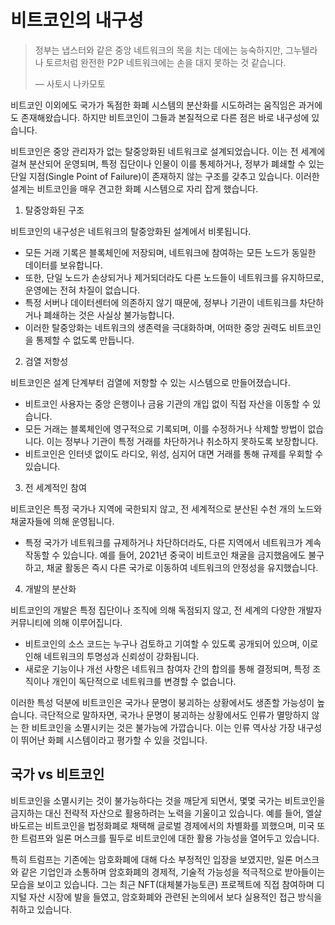 # 비트코인의 내구성

> 정부는 냅스터와 같은 중앙 네트워크의 목을 치는 데에는 능숙하지만, 그누텔라나 토르처럼 완전한 P2P 네트워크에는 손을 대지 못하는 것 같습니다.
>
> — 사토시 나카모토

비트코인 이외에도 국가가 독점한 화폐 시스템의 분산화를 시도하려는 움직임은 과거에도 존재해왔습니다. 하지만 비트코인이 그들과 본질적으로 다른 점은 바로 내구성에 있습니다.

비트코인은 중앙 관리자가 없는 탈중앙화된 네트워크로 설계되었습니다. 이는 전 세계에 걸쳐 분산되어 운영되며, 특정 집단이나 인물이 이를 통제하거나, 정부가 폐쇄할 수 있는 단일 지점(Single Point of Failure)이 존재하지 않는 구조를 갖추고 있습니다. 이러한 설계는 비트코인을 매우 견고한 화폐 시스템으로 자리 잡게 했습니다.

1. 탈중앙화된 구조

비트코인의 내구성은 네트워크의 탈중앙화된 설계에서 비롯됩니다.
- 모든 거래 기록은 블록체인에 저장되며, 네트워크에 참여하는 모든 노드가 동일한 데이터를 보유합니다.
- 또한, 단일 노드가 손상되거나 제거되더라도 다른 노드들이 네트워크를 유지하므로, 운영에는 전혀 차질이 없습니다.
- 특정 서버나 데이터센터에 의존하지 않기 때문에, 정부나 기관이 네트워크를 차단하거나 폐쇄하는 것은 사실상 불가능합니다.
- 이러한 탈중앙화는 네트워크의 생존력을 극대화하며, 어떠한 중앙 권력도 비트코인을 통제할 수 없도록 만듭니다.

2. 검열 저항성

비트코인은 설계 단계부터 검열에 저항할 수 있는 시스템으로 만들어졌습니다.
- 비트코인 사용자는 중앙 은행이나 금융 기관의 개입 없이 직접 자산을 이동할 수 있습니다.
- 모든 거래는 블록체인에 영구적으로 기록되며, 이를 수정하거나 삭제할 방법이 없습니다. 이는 정부나 기관이 특정 거래를 차단하거나 취소하지 못하도록 보장합니다.
- 비트코인은 인터넷 없이도 라디오, 위성, 심지어 대면 거래를 통해 규제를 우회할 수 있습니다.

3. 전 세계적인 참여

비트코인은 특정 국가나 지역에 국한되지 않고, 전 세계적으로 분산된 수천 개의 노드와 채굴자들에 의해 운영됩니다.
- 특정 국가가 네트워크를 규제하거나 차단하더라도, 다른 지역에서 네트워크가 계속 작동할 수 있습니다. 예를 들어, 2021년 중국이 비트코인 채굴을 금지했음에도 불구하고, 채굴 활동은 즉시 다른 국가로 이동하여 네트워크의 안정성을 유지했습니다.

4. 개발의 분산화

비트코인의 개발은 특정 집단이나 조직에 의해 독점되지 않고, 전 세계의 다양한 개발자 커뮤니티에 의해 이루어집니다.
- 비트코인의 소스 코드는 누구나 검토하고 기여할 수 있도록 공개되어 있으며, 이로 인해 네트워크의 투명성과 신뢰성이 강화됩니다.
- 새로운 기능이나 개선 사항은 네트워크 참여자 간의 합의를 통해 결정되며, 특정 조직이나 개인이 독단적으로 네트워크를 변경할 수 없습니다.

이러한 특성 덕분에 비트코인은 국가나 문명이 붕괴하는 상황에서도 생존할 가능성이 높습니다. 극단적으로 말하자면, 국가나 문명이 붕괴하는 상황에서도 인류가 멸망하지 않는 한 비트코인을 소멸시키는 것은 불가능에 가깝습니다. 이는 인류 역사상 가장 내구성이 뛰어난 화폐 시스템이라고 평가할 수 있을 것입니다.

## 국가 vs 비트코인
비트코인을 소멸시키는 것이 불가능하다는 것을 깨닫게 되면서, 몇몇 국가는 비트코인을 금지하는 대신 전략적 자산으로 활용하려는 노력을 기울이고 있습니다. 예를 들어, 엘살바도르는 비트코인을 법정화폐로 채택해 글로벌 경제에서의 차별화를 꾀했으며, 미국 또한 트럼프와 일론 머스크를 필두로 비트코인에 대한 활용 가능성을 열어두고 있습니다.

특히 트럼프는 기존에는 암호화폐에 대해 다소 부정적인 입장을 보였지만, 일론 머스크와 같은 기업인과 소통하며 암호화폐의 경제적, 기술적 가능성을 적극적으로 받아들이는 모습을 보이고 있습니다. 그는 최근 NFT(대체불가능토큰) 프로젝트에 직접 참여하며 디지털 자산 시장에 발을 들였고, 암호화폐와 관련된 논의에서 보다 실용적인 접근 방식을 취하고 있습니다.

